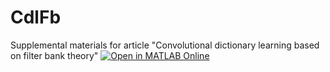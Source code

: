 # CdlFb
Supplemental materials for article "Convolutional dictionary learning based on filter bank theory"
[![Open in MATLAB Online](https://www.mathworks.com/images/responsive/global/open-in-matlab-online.svg)](https://matlab.mathworks.com/open/github/v1?repo=msiplab/CdlFb)
